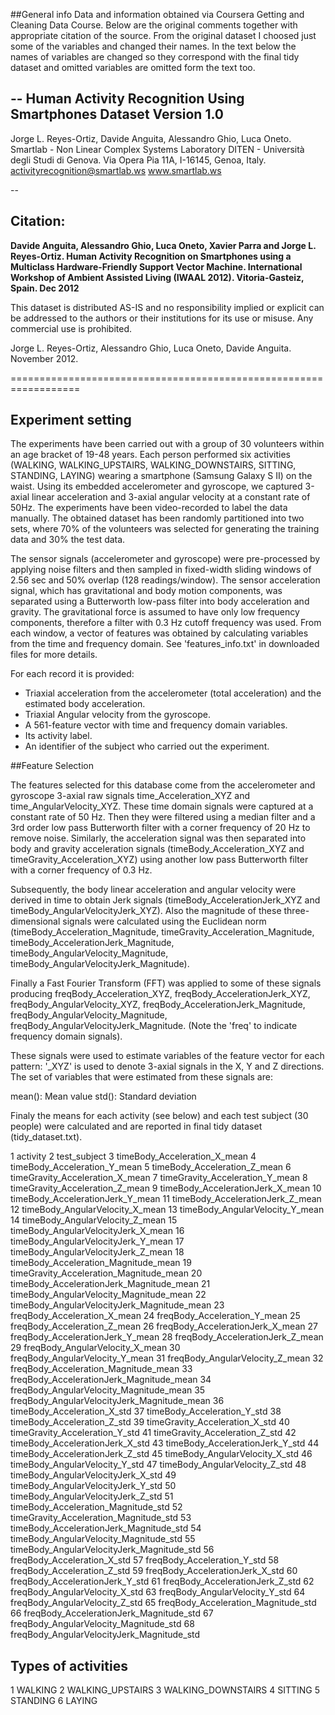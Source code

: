 ##General info
Data and information obtained via Coursera Getting and Cleaning Data Course. Below are the original comments together with appropriate citation of the source. From the original dataset I choosed just some of the variables and changed their names. In the text below the names of variables are changed so they correspond with the final tidy dataset and omitted variables are omitted form the text too.


--
Human Activity Recognition Using Smartphones Dataset
Version 1.0
--
Jorge L. Reyes-Ortiz, Davide Anguita, Alessandro Ghio, Luca Oneto.
Smartlab - Non Linear Complex Systems Laboratory
DITEN - Università degli Studi di Genova.
Via Opera Pia 11A, I-16145, Genoa, Italy.
activityrecognition@smartlab.ws
www.smartlab.ws

--
## Citation:
**Davide Anguita, Alessandro Ghio, Luca Oneto, Xavier Parra and Jorge L. Reyes-Ortiz. Human Activity Recognition on Smartphones using a Multiclass Hardware-Friendly Support Vector Machine. International Workshop of Ambient Assisted Living (IWAAL 2012). Vitoria-Gasteiz, Spain. Dec 2012**

This dataset is distributed AS-IS and no responsibility implied or explicit can be addressed to the authors or their institutions for its use or misuse. Any commercial use is prohibited.

Jorge L. Reyes-Ortiz, Alessandro Ghio, Luca Oneto, Davide Anguita. November 2012.

==================================================================

## Experiment setting

The experiments have been carried out with a group of 30 volunteers within an age bracket of 19-48 years. Each person performed six activities (WALKING, WALKING_UPSTAIRS, WALKING_DOWNSTAIRS, SITTING, STANDING, LAYING) wearing a smartphone (Samsung Galaxy S II) on the waist. Using its embedded accelerometer and gyroscope, we captured 3-axial linear acceleration and 3-axial angular velocity at a constant rate of 50Hz. The experiments have been video-recorded to label the data manually. The obtained dataset has been randomly partitioned into two sets, where 70% of the volunteers was selected for generating the training data and 30% the test data. 

The sensor signals (accelerometer and gyroscope) were pre-processed by applying noise filters and then sampled in fixed-width sliding windows of 2.56 sec and 50% overlap (128 readings/window). The sensor acceleration signal, which has gravitational and body motion components, was separated using a Butterworth low-pass filter into body acceleration and gravity. The gravitational force is assumed to have only low frequency components, therefore a filter with 0.3 Hz cutoff frequency was used. From each window, a vector of features was obtained by calculating variables from the time and frequency domain. See 'features_info.txt' in downloaded files for more details. 

For each record it is provided:
- Triaxial acceleration from the accelerometer (total acceleration) and the estimated body acceleration.
- Triaxial Angular velocity from the gyroscope. 
- A 561-feature vector with time and frequency domain variables. 
- Its activity label. 
- An identifier of the subject who carried out the experiment.


##Feature Selection 


The features selected for this database come from the accelerometer and gyroscope 3-axial raw signals time_Acceleration_XYZ and time_AngularVelocity_XYZ. These time domain signals were captured at a constant rate of 50 Hz. Then they were filtered using a median filter and a 3rd order low pass Butterworth filter with a corner frequency of 20 Hz to remove noise. Similarly, the acceleration signal was then separated into body and gravity acceleration signals (timeBody_Acceleration_XYZ and timeGravity_Acceleration_XYZ) using another low pass Butterworth filter with a corner frequency of 0.3 Hz. 

Subsequently, the body linear acceleration and angular velocity were derived in time to obtain Jerk signals (timeBody_AccelerationJerk_XYZ and timeBody_AngularVelocityJerk_XYZ). Also the magnitude of these three-dimensional signals were calculated using the Euclidean norm (timeBody_Acceleration_Magnitude, timeGravity_Acceleration_Magnitude, timeBody_AccelerationJerk_Magnitude, timeBody_AngularVelocity_Magnitude, timeBody_AngularVelocityJerk_Magnitude). 

Finally a Fast Fourier Transform (FFT) was applied to some of these signals producing freqBody_Acceleration_XYZ, freqBody_AccelerationJerk_XYZ, freqBody_AngularVelocity_XYZ, freqBody_AccelerationJerk_Magnitude, freqBody_AngularVelocity_Magnitude, freqBody_AngularVelocityJerk_Magnitude. (Note the 'freq' to indicate frequency domain signals). 

These signals were used to estimate variables of the feature vector for each pattern: '_XYZ' is used to denote 3-axial signals in the X, Y and Z directions.
The set of variables that were estimated from these signals are: 

mean(): Mean value
std(): Standard deviation


Finaly the means for each activity (see below) and each test subject (30 people) were calculated and are reported in final tidy dataset (tidy_dataset.txt). 


1 activity
2 test_subject
3 timeBody_Acceleration_X_mean
4 timeBody_Acceleration_Y_mean
5 timeBody_Acceleration_Z_mean
6 timeGravity_Acceleration_X_mean
7 timeGravity_Acceleration_Y_mean
8 timeGravity_Acceleration_Z_mean
9 timeBody_AccelerationJerk_X_mean
10 timeBody_AccelerationJerk_Y_mean
11 timeBody_AccelerationJerk_Z_mean
12 timeBody_AngularVelocity_X_mean
13 timeBody_AngularVelocity_Y_mean
14 timeBody_AngularVelocity_Z_mean
15 timeBody_AngularVelocityJerk_X_mean
16 timeBody_AngularVelocityJerk_Y_mean
17 timeBody_AngularVelocityJerk_Z_mean
18 timeBody_Acceleration_Magnitude_mean
19 timeGravity_Acceleration_Magnitude_mean
20 timeBody_AccelerationJerk_Magnitude_mean
21 timeBody_AngularVelocity_Magnitude_mean
22 timeBody_AngularVelocityJerk_Magnitude_mean
23 freqBody_Acceleration_X_mean
24 freqBody_Acceleration_Y_mean
25 freqBody_Acceleration_Z_mean
26 freqBody_AccelerationJerk_X_mean
27 freqBody_AccelerationJerk_Y_mean
28 freqBody_AccelerationJerk_Z_mean
29 freqBody_AngularVelocity_X_mean
30 freqBody_AngularVelocity_Y_mean
31 freqBody_AngularVelocity_Z_mean
32 freqBody_Acceleration_Magnitude_mean
33 freqBody_AccelerationJerk_Magnitude_mean
34 freqBody_AngularVelocity_Magnitude_mean
35 freqBody_AngularVelocityJerk_Magnitude_mean
36 timeBody_Acceleration_X_std
37 timeBody_Acceleration_Y_std
38 timeBody_Acceleration_Z_std
39 timeGravity_Acceleration_X_std
40 timeGravity_Acceleration_Y_std
41 timeGravity_Acceleration_Z_std
42 timeBody_AccelerationJerk_X_std
43 timeBody_AccelerationJerk_Y_std
44 timeBody_AccelerationJerk_Z_std
45 timeBody_AngularVelocity_X_std
46 timeBody_AngularVelocity_Y_std
47 timeBody_AngularVelocity_Z_std
48 timeBody_AngularVelocityJerk_X_std
49 timeBody_AngularVelocityJerk_Y_std
50 timeBody_AngularVelocityJerk_Z_std
51 timeBody_Acceleration_Magnitude_std
52 timeGravity_Acceleration_Magnitude_std
53 timeBody_AccelerationJerk_Magnitude_std
54 timeBody_AngularVelocity_Magnitude_std
55 timeBody_AngularVelocityJerk_Magnitude_std
56 freqBody_Acceleration_X_std
57 freqBody_Acceleration_Y_std
58 freqBody_Acceleration_Z_std
59 freqBody_AccelerationJerk_X_std
60 freqBody_AccelerationJerk_Y_std
61 freqBody_AccelerationJerk_Z_std
62 freqBody_AngularVelocity_X_std
63 freqBody_AngularVelocity_Y_std
64 freqBody_AngularVelocity_Z_std
65 freqBody_Acceleration_Magnitude_std
66 freqBody_AccelerationJerk_Magnitude_std
67 freqBody_AngularVelocity_Magnitude_std
68 freqBody_AngularVelocityJerk_Magnitude_std



## Types of activities
1 WALKING
2 WALKING_UPSTAIRS
3 WALKING_DOWNSTAIRS
4 SITTING
5 STANDING
6 LAYING


 
